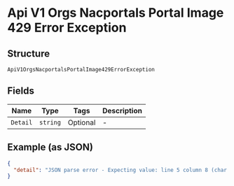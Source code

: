 
# Api V1 Orgs Nacportals Portal Image 429 Error Exception

## Structure

`ApiV1OrgsNacportalsPortalImage429ErrorException`

## Fields

| Name | Type | Tags | Description |
|  --- | --- | --- | --- |
| `Detail` | `string` | Optional | - |

## Example (as JSON)

```json
{
  "detail": "JSON parse error - Expecting value: line 5 column 8 (char 56)"
}
```

